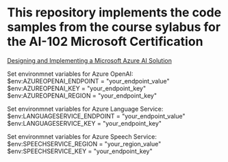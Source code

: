 # This repository implements the code samples from the course sylabus for the AI-102 Microsoft Certification

[Designing and Implementing a Microsoft Azure AI Solution](https://learn.microsoft.com/en-us/training/courses/ai-102t00)

Set environmnet variables for Azure OpenAI:
$env:AZUREOPENAI_ENDPOINT = "your_endpoint_value"
$env:AZUREOPENAI_KEY = "your_endpoint_key"
$env:AZUREOPENAI_REGION = "your_endpoint_key"

Set environmnet variables for Azure Language Service:
$env:LANGUAGESERVICE_ENDPOINT = "your_endpoint_value"
$env:LANGUAGESERVICE_KEY = "your_endpoint_key"

Set environmnet variables for Azure Speech Service:
$env:SPEECHSERVICE_REGION = "your_region_value"
$env:SPEECHSERVICE_KEY = "your_endpoint_key"
